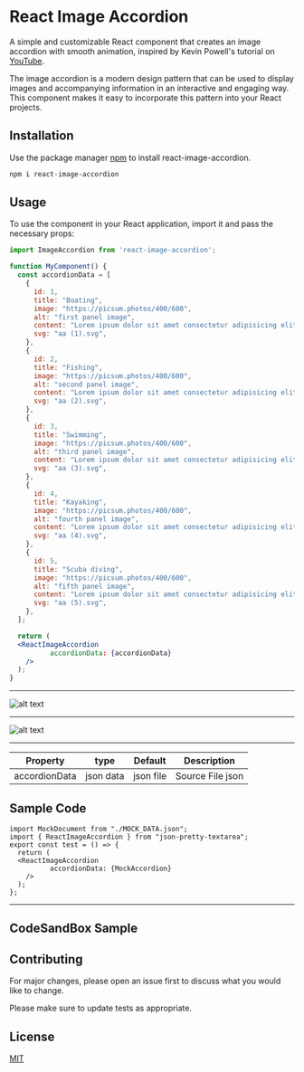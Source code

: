 # React Image Accordion

A simple and customizable React component that creates an image accordion with smooth animation, inspired by Kevin Powell's tutorial on [YouTube](https://www.youtube.com/watch?v=WJERnXiFFug&t=0s&ab_channel=KevinPowell).

The image accordion is a modern design pattern that can be used to display images and accompanying information in an interactive and engaging way. This component makes it easy to incorporate this pattern into your React projects.


## Installation

Use the package manager [npm](https://www.npmjs.com/) to install react-image-accordion.

```bash
npm i react-image-accordion
```




## Usage

To use the component in your React application, import it and pass the necessary props:

```jsx
import ImageAccordion from 'react-image-accordion';

function MyComponent() {
  const accordionData = [
    {
      id: 1,
      title: "Boating",
      image: "https://picsum.photos/400/600",
      alt: "first panel image",
      content: "Lorem ipsum dolor sit amet consectetur adipisicing elit. Saepe id numquam ab molestias sint beatae provident possimus doloribus autem repudiandae!",
      svg: "aa (1).svg",
    },
    {
      id: 2,
      title: "Fishing",
      image: "https://picsum.photos/400/600",
      alt: "second panel image",
      content: "Lorem ipsum dolor sit amet consectetur adipisicing elit. Saepe id numquam ab molestias sint beatae provident possimus doloribus autem repudiandae!",
      svg: "aa (2).svg",
    },
    {
      id: 3,
      title: "Swimming",
      image: "https://picsum.photos/400/600",
      alt: "third panel image",
      content: "Lorem ipsum dolor sit amet consectetur adipisicing elit. Saepe id numquam ab molestias sint beatae provident possimus doloribus autem repudiandae!",
      svg: "aa (3).svg",
    },
    {
      id: 4,
      title: "Kayaking",
      image: "https://picsum.photos/400/600",
      alt: "fourth panel image",
      content: "Lorem ipsum dolor sit amet consectetur adipisicing elit. Saepe id numquam ab molestias sint beatae provident possimus doloribus autem repudiandae!",
      svg: "aa (4).svg",
    },
    {
      id: 5,
      title: "Scuba diving",
      image: "https://picsum.photos/400/600",
      alt: "fifth panel image",
      content: "Lorem ipsum dolor sit amet consectetur adipisicing elit. Saepe id numquam ab molestias sint beatae provident possimus doloribus autem repudiandae!",
      svg: "aa (5).svg",
    },
  ];

  return (
  <ReactImageAccordion
          accordionData: {accordionData}
    />
  );
}

```
---

![alt text](https://dub01pap003files.storage.live.com/y4m30TStT9GjkJ8CQsKTJ8f6CpRcTucFQI2NDeV5IKdWDx3LOXX-_IjAzWofcsE9xTnFVBeOwtO7HhxpdDPg6v2SrV8scH3NghHvuegxEbRYfpyhGxrsg8nA6wv4QwIEPIcP-M9NrPKcq2fyD2Ucs8ZddNeIxlFNS3FE2ynxj9bA0s14iCDzDOnxACR_Y0y2fDc?width=607&height=504&cropmode=none "Logo Title Text 1")

---
![alt text](https://dub01pap003files.storage.live.com/y4mrjlsIlPyII1uX5xKxO4LJtSR3lQTNxtpeBsisACqsfb2VpzAAD8pcXyzjD9YU4HGilApW-023OSueLbTSgQA9cXbQDv_OPYDmfBOVPgRl1MyHUZ9iwTvV5ZT0IH-vZjqjMWGQhjp5OtStBM0oaSUum-48JaFLGmPNYKJswgl9-sEuENncbEueyDxehFvUqVV?width=660&height=410&cropmode=none "Logo Title Text 1")

---

|    Property      |     type      |  Default   |       Description       |
| ---------------- |:-------------:|:----------:|:-----------------------:|
| accordionData    | json data     |  json file |    Source File json     |




## Sample Code
```React Code
import MockDocument from "./MOCK_DATA.json";
import { ReactImageAccordion } from "json-pretty-textarea";
export const test = () => {
  return (
  <ReactImageAccordion
          accordionData: {MockAccordion}
    />
  );
};
```


***
## CodeSandBox Sample



## Contributing
For major changes, please open an issue first to discuss what you would like to change.

Please make sure to update tests as appropriate.


## License
[MIT](https://choosealicense.com/licenses/mit/)